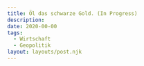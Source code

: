 ```yaml
---
title: Öl das schwarze Gold. (In Progress)
description: 
date: 2020-00-00
tags:
  - Wirtschaft
  - Geopolitik
layout: layouts/post.njk
---
```

